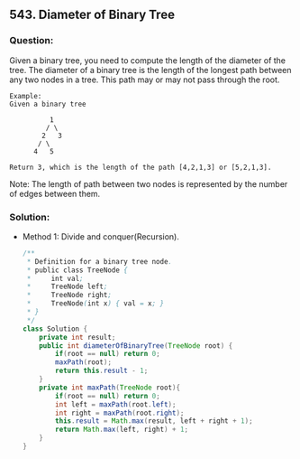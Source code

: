 ## 543. Diameter of Binary Tree

### Question:
 Given a binary tree, you need to compute the length of the diameter of the tree. The diameter of a binary tree is the length of the longest path between any two nodes in a tree. This path may or may not pass through the root.
 
```
Example:
Given a binary tree

          1
         / \
        2   3
       / \     
      4   5    

Return 3, which is the length of the path [4,2,1,3] or [5,2,1,3].
```

Note: The length of path between two nodes is represented by the number of edges between them. 

### Solution:
* Method 1: Divide and conquer(Recursion).
    ```Java
    /**
     * Definition for a binary tree node.
     * public class TreeNode {
     *     int val;
     *     TreeNode left;
     *     TreeNode right;
     *     TreeNode(int x) { val = x; }
     * }
     */
    class Solution {
        private int result;
        public int diameterOfBinaryTree(TreeNode root) {
            if(root == null) return 0;
            maxPath(root);
            return this.result - 1;
        }
        private int maxPath(TreeNode root){
            if(root == null) return 0;
            int left = maxPath(root.left);
            int right = maxPath(root.right);
            this.result = Math.max(result, left + right + 1);
            return Math.max(left, right) + 1;
        }
    }
    ```
   